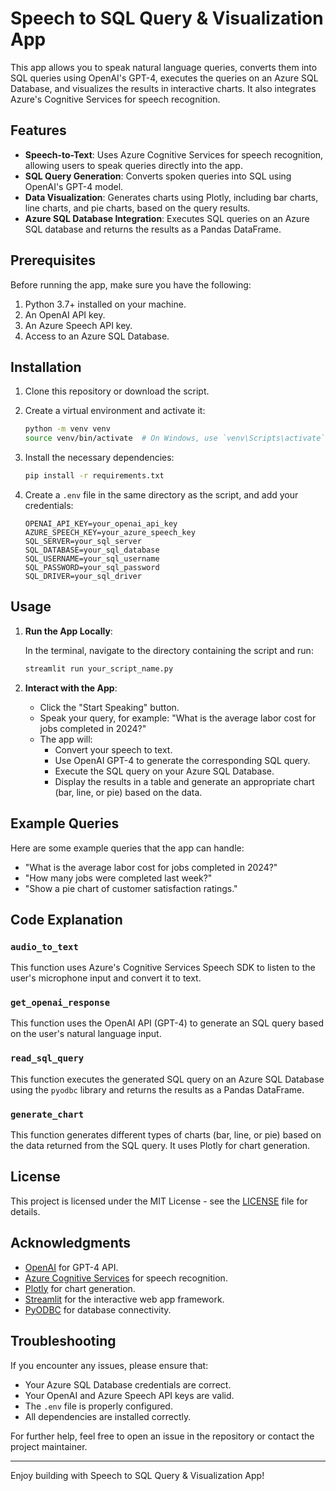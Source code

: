 # Speech to SQL Query & Visualization App

This app allows you to speak natural language queries, converts them into SQL queries using OpenAI's GPT-4, executes the queries on an Azure SQL Database, and visualizes the results in interactive charts. It also integrates Azure's Cognitive Services for speech recognition.

## Features

- **Speech-to-Text**: Uses Azure Cognitive Services for speech recognition, allowing users to speak queries directly into the app.
- **SQL Query Generation**: Converts spoken queries into SQL using OpenAI's GPT-4 model.
- **Data Visualization**: Generates charts using Plotly, including bar charts, line charts, and pie charts, based on the query results.
- **Azure SQL Database Integration**: Executes SQL queries on an Azure SQL database and returns the results as a Pandas DataFrame.

## Prerequisites

Before running the app, make sure you have the following:

1. Python 3.7+ installed on your machine.
2. An OpenAI API key.
3. An Azure Speech API key.
4. Access to an Azure SQL Database.

## Installation

1. Clone this repository or download the script.
2. Create a virtual environment and activate it:

    ```bash
    python -m venv venv
    source venv/bin/activate  # On Windows, use `venv\Scripts\activate`
    ```

3. Install the necessary dependencies:

    ```bash
    pip install -r requirements.txt
    ```

4. Create a `.env` file in the same directory as the script, and add your credentials:

    ```text
    OPENAI_API_KEY=your_openai_api_key
    AZURE_SPEECH_KEY=your_azure_speech_key
    SQL_SERVER=your_sql_server
    SQL_DATABASE=your_sql_database
    SQL_USERNAME=your_sql_username
    SQL_PASSWORD=your_sql_password
    SQL_DRIVER=your_sql_driver
    ```

## Usage

1. **Run the App Locally**:

    In the terminal, navigate to the directory containing the script and run:

    ```bash
    streamlit run your_script_name.py
    ```

2. **Interact with the App**:
    - Click the "Start Speaking" button.
    - Speak your query, for example: "What is the average labor cost for jobs completed in 2024?"
    - The app will:
        - Convert your speech to text.
        - Use OpenAI GPT-4 to generate the corresponding SQL query.
        - Execute the SQL query on your Azure SQL Database.
        - Display the results in a table and generate an appropriate chart (bar, line, or pie) based on the data.

## Example Queries

Here are some example queries that the app can handle:

- "What is the average labor cost for jobs completed in 2024?"
- "How many jobs were completed last week?"
- "Show a pie chart of customer satisfaction ratings."

## Code Explanation

### `audio_to_text`

This function uses Azure's Cognitive Services Speech SDK to listen to the user's microphone input and convert it to text.

### `get_openai_response`

This function uses the OpenAI API (GPT-4) to generate an SQL query based on the user's natural language input.

### `read_sql_query`

This function executes the generated SQL query on an Azure SQL Database using the `pyodbc` library and returns the results as a Pandas DataFrame.

### `generate_chart`

This function generates different types of charts (bar, line, or pie) based on the data returned from the SQL query. It uses Plotly for chart generation.

## License

This project is licensed under the MIT License - see the [LICENSE](LICENSE) file for details.

## Acknowledgments

- [OpenAI](https://openai.com/) for GPT-4 API.
- [Azure Cognitive Services](https://azure.microsoft.com/en-us/services/cognitive-services/speech-to-text/) for speech recognition.
- [Plotly](https://plotly.com/python/) for chart generation.
- [Streamlit](https://streamlit.io/) for the interactive web app framework.
- [PyODBC](https://github.com/mkleehammer/pyodbc) for database connectivity.

## Troubleshooting

If you encounter any issues, please ensure that:

- Your Azure SQL Database credentials are correct.
- Your OpenAI and Azure Speech API keys are valid.
- The `.env` file is properly configured.
- All dependencies are installed correctly.

For further help, feel free to open an issue in the repository or contact the project maintainer.

---

Enjoy building with Speech to SQL Query & Visualization App!
